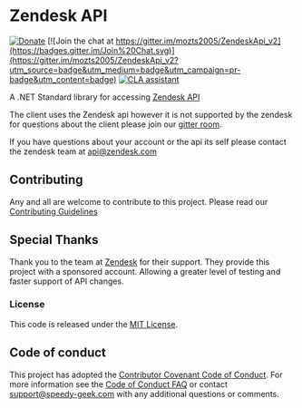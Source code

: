 # Zendesk API

[![Donate](https://img.shields.io/badge/Donate-PayPal-green.svg)](https://www.paypal.com/cgi-bin/webscr?cmd=_donations&business=LRHN43F4DFLU6&lc=US&item_name=Elizabeth%20Schneider&item_number=ZendeskAPI%20support&currency_code=USD&bn=PP%2dDonationsBF%3abtn_donateCC_LG%2egif%3aNonHosted)
[![Join the chat at https://gitter.im/mozts2005/ZendeskApi_v2](https://badges.gitter.im/Join%20Chat.svg)](https://gitter.im/mozts2005/ZendeskApi_v2?utm_source=badge&utm_medium=badge&utm_campaign=pr-badge&utm_content=badge)
[![CLA assistant](https://cla-assistant.io/readme/badge/Speedygeek/ZendeskAPI)](https://cla-assistant.io/Speedygeek/ZendeskAPI)

A .NET Standard library for accessing [Zendesk API](https://developer.zendesk.com/rest_api/docs/zendesk-apis/resources)

The client uses the Zendesk api however it is not supported by the zendesk for questions
about the client please join our [gitter room](https://gitter.im/mozts2005/ZendeskApi_v2).

If you have questions about your account or the api its self please contact the zendesk team at [api@zendesk.com](mailto:api@zendesk.com)

## Contributing

Any and all are welcome to contribute to this project.
Please read our [Contributing Guidelines](/.github/CONTRIBUTING.md)

## Special Thanks

Thank you to the team at [Zendesk](https://www.zendesk.com/) for their support. They provide this project with a sponsored account. Allowing a greater level of testing and faster support of API changes.

### License

This code is released under the [MIT License](/.github/LICENSE).

## Code of conduct

This project has adopted the [Contributor Covenant Code of Conduct](/.github/CODE_OF_CONDUCT.md).  For more information see the [Code of Conduct FAQ](https://www.contributor-covenant.org/faq) or contact [support@speedy-geek.com](mailto:support@speedy-geek.com) with any additional questions or comments.
